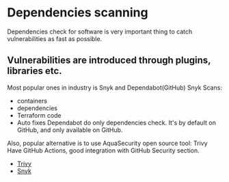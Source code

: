 # Dependencies scanning
Dependencies check for software is very important thing to catch vulnerabilities
as fast as possible.

## Vulnerabilities are introduced through plugins, libraries etc.

Most popular ones in industry is Snyk and Dependabot(GitHub)
Snyk Scans:
* containers
* dependencies
* Terraform code
* Auto fixes
Dependabot do only dependencies check. It's by default on GitHub, and only
available on GitHub.

Also, popular alternative is to use AquaSecurity open source tool: Trivy
Have GitHub Actions, good integration with GitHub Security section.

* [Trivy](https://www.aquasec.com/products/trivy/)
* [Snyk](https://snyk.io/plans/)
